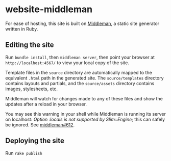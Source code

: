 # website-middleman

For ease of hosting, this site is built on [Middleman](http://middlemanapp.com), a static site generator written in Ruby.

## Editing the site

Run `bundle install`, then `middleman server`, then point your browser at `http://localhost:4567/` to view your local copy of the site.

Template files in the `source` directory are automatically mapped to the equivalent `.html` path in the generated site. The `source/templates` directory contains layouts and partials, and the `source/assets` directory contains images, stylesheets, etc.

Middleman will watch for changes made to any of these files and show the updates after a reload in your browser.

You may see this warning in your shell while Middleman is running its server on localhost: _Option :locals is not supported by Slim::Engine_; this can safely be ignored. See [middleman#612](https://github.com/middleman/middleman/issues/612).

## Deploying the site

Run `rake publish`